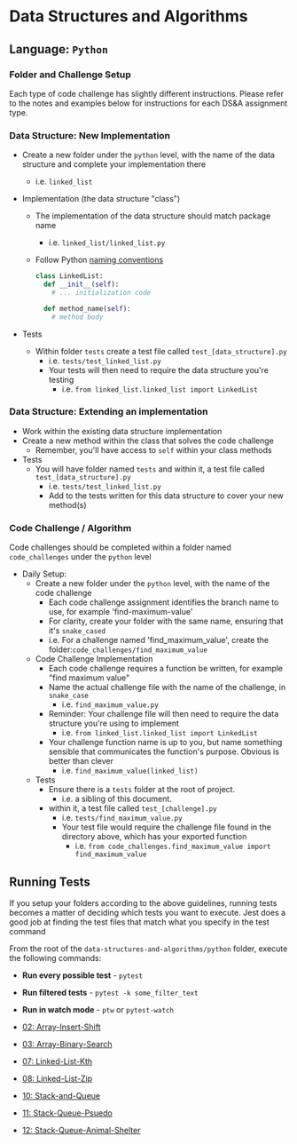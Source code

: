 # Data Structures and Algorithms

## Language: `Python`

### Folder and Challenge Setup

Each type of code challenge has slightly different instructions. Please refer to the notes and examples below for instructions for each DS&A assignment type.

### Data Structure: New Implementation

- Create a new folder under the `python` level, with the name of the data structure and complete your implementation there
  - i.e. `linked_list`
- Implementation (the data structure "class")
  - The implementation of the data structure should match package name
    - i.e. `linked_list/linked_list.py`
  - Follow Python [naming conventions](https://www.python.org/dev/peps/pep-0008/#naming-conventions)

    ```python
    class LinkedList:
      def __init__(self):
        # ... initialization code

      def method_name(self):
        # method body
    ```

- Tests
  - Within folder `tests` create a test file called `test_[data_structure].py`
    - i.e. `tests/test_linked_list.py`
    - Your tests will then need to require the data structure you're testing
      - i.e. `from linked_list.linked_list import LinkedList`

### Data Structure: Extending an implementation

- Work within the existing data structure implementation
- Create a new method within the class that solves the code challenge
  - Remember, you'll have access to `self` within your class methods
- Tests
  - You will have folder named `tests` and within it, a test file called `test_[data_structure].py`
    - i.e. `tests/test_linked_list.py`
    - Add to the tests written for this data structure to cover your new method(s)

### Code Challenge / Algorithm

Code challenges should be completed within a folder named `code_challenges` under the `python` level

- Daily Setup:
  - Create a new folder under the `python` level, with the name of the code challenge
    - Each code challenge assignment identifies the branch name to use, for example 'find-maximum-value'
    - For clarity, create your folder with the same name, ensuring that it's `snake_cased`
    - i.e. For a challenge named 'find_maximum_value', create the folder:`code_challenges/find_maximum_value`
  - Code Challenge Implementation
    - Each code challenge requires a function be written, for example "find maximum value"
    - Name the actual challenge file with the name of the challenge, in `snake_case`
      - i.e. `find_maximum_value.py`
    - Reminder: Your challenge file will then need to require the data structure you're using to implement
      - i.e. `from linked_list.linked_list import LinkedList`
    - Your challenge function name is up to you, but name something sensible that communicates the function's purpose. Obvious is better than clever
      - i.e. `find_maximum_value(linked_list)`
  - Tests
    - Ensure there is a `tests` folder at the root of project.
      - i.e. a sibling of this document.
    - within it, a test file called `test_[challenge].py`
      - i.e. `tests/find_maximum_value.py`
      - Your test file would require the challenge file found in the directory above, which has your exported function
        - i.e. `from code_challenges.find_maximum_value import find_maximum_value`

## Running Tests

If you setup your folders according to the above guidelines, running tests becomes a matter of deciding which tests you want to execute.  Jest does a good job at finding the test files that match what you specify in the test command

From the root of the `data-structures-and-algorithms/python` folder, execute the following commands:

- **Run every possible test** - `pytest`
- **Run filtered tests** - `pytest -k some_filter_text`
- **Run in watch mode** - `ptw` or `pytest-watch`

- [02: Array-Insert-Shift](array-shift-insert/readme.md)
- [03: Array-Binary-Search](array-binary-search/readme.md)
- [07: Linked-List-Kth](docs/linked_list_kth/README.md)
- [08: Linked-List-Zip](docs/linked_list_zip/README.md)
- [10: Stack-and-Queue](docs/stack_and_queue/README.md)
- [11: Stack-Queue-Psuedo](docs/stack_queue_pseudo/README.md)
- [12: Stack-Queue-Animal-Shelter](docs/stack_queue_animal_shelter/README.md)

